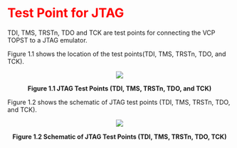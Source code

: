 <h1 style="color:red">
  Test Point for JTAG
</h1>


TDI, TMS, TRSTn, TDO and TCK are test points for connecting the VCP TOPST to a JTAG emulator.  

Figure 1.1 shows the location of the test points(TDI, TMS, TRSTn, TDO, and TCK).
<p align="center"><img src="https://github.com/Topst-Dev/Documentation/assets/161264431/6467e48b-76d0-4ba8-b3f6-65b1deccdf20"></p>
<p align="center"><strong>Figure 1.1 JTAG Test Points (TDI, TMS, TRSTn, TDO, and TCK)</strong></p>


Figure 1.2 shows the schematic of JTAG test points (TDI, TMS, TRSTn, TDO, and TCK).  
<p align="center"><img src="https://github.com/Topst-Dev/Documentation/assets/161264431/813bc3e5-bed5-47b6-937f-dc1c94705478"></p>
<p align="center"><strong>Figure 1.2 Schematic of JTAG Test Points (TDI, TMS, TRSTn, TDO, TCK)</strong></p>

